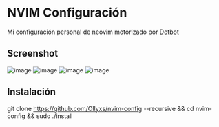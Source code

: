 # NVIM Configuración

Mi configuración personal de neovim motorizado por [Dotbot](https://github.com/anishathalye/dotbot)

## Screenshot

![image](https://raw.githubusercontent.com/Ollyxs/nvim-config/main/images/nvim-1.png)
![image](https://raw.githubusercontent.com/Ollyxs/nvim-config/main/images/nvim-2.png)
![image](https://raw.githubusercontent.com/Ollyxs/nvim-config/main/images/nvim-3.png)
![image](https://raw.githubusercontent.com/Ollyxs/nvim-config/main/images/nvim-4.png)

## Instalación

git clone https://github.com/Ollyxs/nvim-config --recursive && cd nvim-config && sudo ./install
